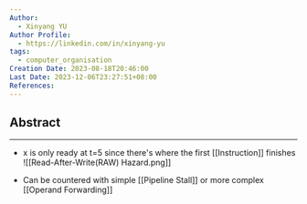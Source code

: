 ```yaml
---
Author:
  - Xinyang YU
Author Profile:
  - https://linkedin.com/in/xinyang-yu
tags:
  - computer_organisation
Creation Date: 2023-08-18T20:46:00
Last Date: 2023-12-06T23:27:51+08:00
References: 
---
```

## Abstract
---
* x is only ready at t=5 since there's where the first [[Instruction]] finishes
![[Read-After-Write(RAW) Hazard.png]]
- Can be countered with simple [[Pipeline Stall]] or more complex [[Operand Forwarding]]